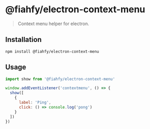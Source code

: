 # @fiahfy/electron-context-menu

> Context menu helper for electron.

## Installation
```
npm install @fiahfy/electron-context-menu
```

## Usage
```js
import show from '@fiahfy/electron-context-menu'

window.addEventListener('contextmenu', () => {
  show([
    {
      label: 'Ping',
      click: () => console.log('pong')
    }
  ])
})
```
